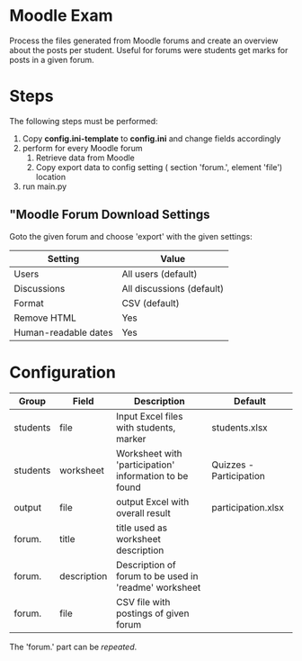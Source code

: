 # Moodle Exam
Process the files generated from Moodle forums and create an overview about the posts per student.
Useful for forums were students get marks for posts in a given forum.

# Steps

The following steps must be performed:

1. Copy **config.ini-template** to **config.ini** and change fields accordingly
1. perform for every Moodle forum
   1. Retrieve data from Moodle
   1. Copy export data to config setting ( section 'forum.', element 'file') location
1. run main.py

## "Moodle Forum Download Settings

Goto the given forum and choose 'export' with the given settings:

| Setting              | Value                     | 
|----------------------|---------------------------|
| Users                | All users (default)       |
| Discussions          | All discussions (default) |
| Format               | CSV (default)             |
| Remove HTML          | Yes                       | 
| Human-readable dates | Yes                       |

# Configuration

| Group    | Field       | Description                                            | Default                 |
|----------|-------------|--------------------------------------------------------|-------------------------|
| students | file        | Input Excel files with students, marker                | students.xlsx           |
| students | worksheet   | Worksheet with 'participation' information to be found | Quizzes - Participation |
| output   | file        | output Excel with overall result                       | participation.xlsx      |
| forum.   | title       | title used as worksheet description                    |                         |
| forum.   | description | Description of forum to be used in 'readme' worksheet  |                         |
| forum.   | file        | CSV file with postings of given forum                  |                         |

The 'forum.' part can be *repeated*. 